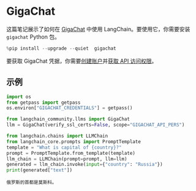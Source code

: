 # GigaChat

这篇笔记展示了如何在 [GigaChat](https://developers.sber.ru/portal/products/gigachat) 中使用 LangChain。要使用它，你需要安装 ```gigachat``` Python 包。

```python
%pip install --upgrade --quiet  gigachat
```

要获取 GigaChat 凭据，你需要[创建账户](https://developers.sber.ru/studio/login)并[获取 API 访问权限](https://developers.sber.ru/docs/ru/gigachat/individuals-quickstart)。

## 示例

```python
import os
from getpass import getpass
os.environ["GIGACHAT_CREDENTIALS"] = getpass()
```

```python
from langchain_community.llms import GigaChat
llm = GigaChat(verify_ssl_certs=False, scope="GIGACHAT_API_PERS")
```

```python
from langchain.chains import LLMChain
from langchain_core.prompts import PromptTemplate
template = "What is capital of {country}?"
prompt = PromptTemplate.from_template(template)
llm_chain = LLMChain(prompt=prompt, llm=llm)
generated = llm_chain.invoke(input={"country": "Russia"})
print(generated["text"])
```

```output
俄罗斯的首都是莫斯科。
```